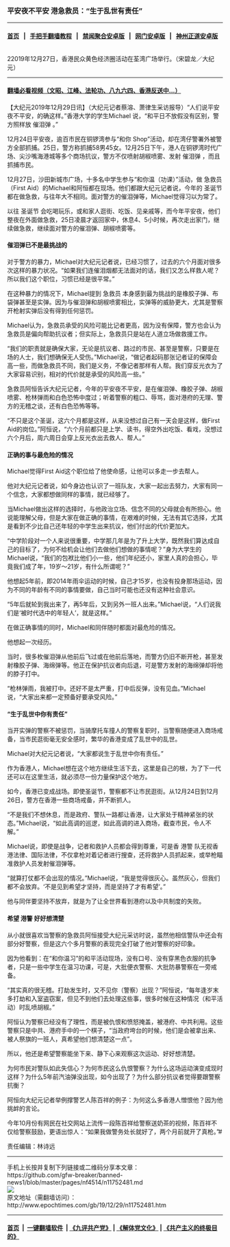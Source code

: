 ### 平安夜不平安 港急救员：“生于乱世有责任”
------------------------

#### [首页](https://github.com/gfw-breaker/banned-news1/blob/master/README.md) &nbsp;&nbsp;|&nbsp;&nbsp; [手把手翻墙教程](https://github.com/gfw-breaker/guides/wiki) &nbsp;&nbsp;|&nbsp;&nbsp; [禁闻聚合安卓版](https://github.com/gfw-breaker/bn-android) &nbsp;&nbsp;|&nbsp;&nbsp; [网门安卓版](https://github.com/oGate2/oGate) &nbsp;&nbsp;|&nbsp;&nbsp; [神州正道安卓版](https://github.com/SzzdOgate/update) 



<div><img alt="" class="aligncenter wp-post-image" src="http://i.epochtimes.com/assets/uploads/2019/12/1912272137442188-600x400.jpg"/>
<div class="red16 caption">
 <p>
  22019年12月27日，香港民众黄色经济圈活动在荃湾广场举行。（宋碧龙／大纪元）
 </p>
</div>
</div><hr/>

#### [翻墙必看视频（文昭、江峰、法轮功、八九六四、香港反送中...）](https://github.com/gfw-breaker/banned-news1/blob/master/pages/link3.md)

<div><p>
 【大纪元2019年12月29日讯】（大纪元记者蔡溶、萧律生采访报导）“人们说平安夜不平安，的确这样。”香港大学的学生Michael 说，“和平日不放假没有区别，警方照样放
 <ok href="http://www.epochtimes.com/gb/tag/%E5%82%AC%E6%B3%AA%E5%BC%B9.html">
  催泪弹
 </ok>
 。”
</p>
<p>
 12月24日平安夜，逾百市民在铜锣湾参与“和你 Shop”活动，却在湾仔警署外被警方全部抓捕。25日，警方称抓捕58男45女。12月25日下午，港人在铜锣湾时代广场、尖沙嘴海港城等多个商场抗议，警方不仅喷射胡椒喷雾、发射
 <ok href="http://www.epochtimes.com/gb/tag/%E5%82%AC%E6%B3%AA%E5%BC%B9.html">
  催泪弹
 </ok>
 ，而且抓捕市民。
</p>
<p>
 12月27日，沙田新城市广场，十多名中学生参与“和你温（功课）”活动，做
 <ok href="http://www.epochtimes.com/gb/tag/%E6%80%A5%E6%95%91%E5%91%98.html">
  急救员
 </ok>
 （First Aid）的Michael和阿恒都在现场。他们都跟大纪元记者说，今年的
 <ok href="http://www.epochtimes.com/gb/tag/%E5%9C%A3%E8%AF%9E%E8%8A%82.html">
  圣诞节
 </ok>
 都在做急救，与往年大不相同。面对警方的催泪弹等，Michael觉得习以为常了。
</p>
<p>
 以往
 <ok href="http://www.epochtimes.com/gb/tag/%E5%9C%A3%E8%AF%9E%E8%8A%82.html">
  圣诞节
 </ok>
 会吃喝玩乐，或和家人逛街、吃饭、见亲戚等，而今年平安夜，他们整夜在外面做急救，25日凌晨才返回家中，休息4、5小时候，再次走出家门，继续做急救，继续面对警方的催泪弹、胡椒喷雾等。
</p>
<h4>
 催泪弹已不是最挑战的
</h4>
<p>
 对于警方的暴力，Michael对大纪元记者说，已经习惯了，过去的六个月面对很多次这样的暴力状况。“如果我们连催泪烟都无法面对的话，我们又怎么样救人呢？所以我们这个职位，习惯已经是很平常。”
</p>
<p>
 在这种暴力的情况下，Michael提到
 <ok href="http://www.epochtimes.com/gb/tag/%E6%80%A5%E6%95%91%E5%91%98.html">
  急救员
 </ok>
 本身感到最为挑战的是橡胶子弹、布袋弹甚至是实弹。因为与催泪弹和胡椒喷雾相比，实弹等的威胁更大，尤其是警察开枪射实弹后没有得到任何惩罚。
</p>
<p>
 Michael认为，急救员承受的风险可能比记者更高，因为没有保障，警方也会认为急救员是偏向帮助抗议者；但实际上，急救员只是站在人道立场做救援工作。
</p>
<p>
 “我们的职责就是确保大家，无论是抗议者、路过的市民、甚至是警察，只要是在场的人士，我们想确保无人受伤。”Michael说，“做记者起码那张记者证的保障会高一些，而做急救员不同，我们是义务，不像记者那样有人帮。我们穿反光衣为了大家容易识别，相对的代价就是承受的风险高一些。”
</p>
<p>
 急救员阿恒告诉大纪元记者，今年的平安夜不平安，是在催泪弹、橡胶子弹、胡椒喷雾、枪林弹雨和白色恐怖中度过；听着警察的粗口、辱骂，面对港府的无理、警方的无稽之谈，还有白色恐怖等等。
</p>
<p>
 “不只是这个圣诞，这六个月都是这样，从来没想过自己有一天会是这样，做First Aid的岗位。”阿恒说，“六个月前都只是上学、读书，得空外出吃饭、看戏，没想过六个月后，周六周日会穿上反光衣出去救人、帮人。”
</p>
<h4>
 正确的事与最危险的情况
</h4>
<p>
 Michael觉得First Aid这个职位给了他使命感，让他可以多走一步去帮人。
</p>
<p>
 他对大纪元记者说，如今身边也认识了一班队友，大家一起出去努力，大家有同一个信念，大家都想做同样的事情，就已经够了。
</p>
<p>
 当Michael做出这样的选择时，与他政治立场、信念不同的父母就会有所担心。他说能理解父母，但是大家在做正确的事情，在艰难的时候，无法有其它选择，尤其是看到不少比自己还年轻的中学生出来抗议，他们付出的代价更加大。
</p>
<p>
 “中学阶段对一个人来说很重要，中学那几年是为了升上大学，既然我们算达成自己的目标了，为何不给机会让他们去做他们想做的事情呢？”身为大学生的Michael说，“我们的包袱比他们小一些，他们年纪还小，家里人真的会担心，毕竟我们成了年，19岁～21岁，有什么所谓呢？”
</p>
<p>
 他想起5年前，即2014年雨伞运动的时候，自己才15岁，也没有投身那场运动，因为不同的年龄有不同的事情要做，自己当时可能也还没有这种社会意识。
</p>
<p>
 “5年后就轮到我出来了，再5年后，又到另外一班人出来。”Michael说，“人们说我们是‘被时代选中的年轻人’，就是这样。”
</p>
<p>
 在做正确事情的同时，Michael和同伴随时都面对最危险的情况。
</p>
<p>
 他想起一次经历。
</p>
<p>
 当时，很多枚催泪弹从他前后飞过或在他前后落地，而警方仍旧不断开枪，甚至发射橡胶子弹、海绵弹等。他正在保护抗议者向后退，可是警方发射的海绵弹却将他的脖子打中。
</p>
<p>
 “枪林弹雨，我被打中。还好不是太严重，打中后反弹，没有见血。”Michael说，“大家出来都一定预备好要承受风险。”
</p>
<h4>
 “生于乱世中你有责任”
</h4>
<p>
 当开实弹的警察不被惩罚，当骑摩托车撞人的警察复职时，当警察随便进入商场戒备，当市民逛街毫无安全感时，繁华的香港变成了乱世中的乱世。
</p>
<p>
 Michael对大纪元记者说，“大家都说生于乱世中你有责任。”
</p>
<p>
 作为香港人，Michael想在这个地方继续生活下去，这里是自己的根，为了下一代还可以在这里生活，就必须尽一份力量保护这个地方。
</p>
<p>
 如今，香港已变成战场。即使圣诞节，警察都不让市民逛街。从12月24日到12月26日，警方在香港一些商场戒备，并不断抓人。
</p>
<p>
 “不是我们不想休息，而是政府、警队一路都让香港，让大家处于精神紧张的状态。”Michael说，“如此高调的巡逻，如此高调的进入商场，截查市民，令人不解。”
</p>
<p>
 Michael说，即使是战争，记者和救护人员都会得到尊重，可是香
 <ok href="http://www.epochtimes.com/gb/tag/%E6%B8%AF%E8%AD%A6.html">
  港警
 </ok>
 队无视香港法律、国际法律，不仅拿枪对着记者进行搜查，还将救护人员抓起来，或举枪瞄准救护人员发射催泪弹等。
</p>
<p>
 “就算打仗都不会出现的情况。”Michael说，“我是觉得很灰心。虽然灰心，但我们都不会放弃。‘不是见到希望才坚持，而是坚持了才有希望’。”
</p>
<p>
 他与同伴要坚持不放弃，就是为了让全世界看到港府以及中共制度的失败。
</p>
<h4>
 希望
 <ok href="http://www.epochtimes.com/gb/tag/%E6%B8%AF%E8%AD%A6.html">
  港警
 </ok>
 好好想清楚
</h4>
<p>
 从小就很喜欢当警察的急救员阿恒接受大纪元采访时说，虽然他相信警队中还会有部分好警察，但是这六个多月警察的表现完全打破了他对警察的好印象。
</p>
<p>
 因为他看到：在“和你温习”的和平活动现场，没有口号、没有穿黑色衣服的抗争者，只是一些中学生在温习功课，可是，大批便衣警察、大批防暴警察在一旁戒备。
</p>
<p>
 “其实真的很无稽。打劫发生时，又不见你（警察）出现？”阿恒说，“每年逢岁末多打劫和入室盗窃案，但见不到他们去处理这些事，很多时候在这种情况（和平活动）时乱喷胡椒。”
</p>
<p>
 阿恒认为警察已经没有了理性，而是被仇恨和愤怒掩盖，被港府、中共利用。这些警察只是中共、港府手中的一个棋子，“当政府垮台的时候，他们是会被拿出来、被人祭旗的一班人，真希望他们想清楚这一点”。
</p>
<p>
 所以，他还是希望警察能坐下来、静下心来观察这次运动、好好想清楚。
</p>
<p>
 为何市民对警队如此失信心？为何市民这么仇恨警察？为什么这场运动演变成现时这样？为什么5年前汽油弹没出现，如今出现了？为什么部分抗议者觉得要跟警察抗衡？
</p>
<p>
 阿恒向大纪元记者举例撑警艺人陈百祥的例子：为何这么多香港人憎恨他？因为他挑衅的言论。
</p>
<p>
 今年10月份有网民在社交网站上流传一段陈百祥给警察送奶茶的视频，陈百祥不仅给警察鼓励，更语出惊人：“如果我做警务处长就好了，两个月前就开了真枪。”#
</p>
<p>
 责任编辑：林诗远
</p>
</div>
<hr/>
手机上长按并复制下列链接或二维码分享本文章：<br/>
https://github.com/gfw-breaker/banned-news1/blob/master/pages/nf4514/n11752481.md <br/>
<a href='https://github.com/gfw-breaker/banned-news1/blob/master/pages/nf4514/n11752481.md'><img src='https://github.com/gfw-breaker/banned-news1/blob/master/pages/nf4514/n11752481.md.png'/></a> <br/>
原文地址（需翻墙访问）：http://www.epochtimes.com/gb/19/12/29/n11752481.htm


------------------------
#### [首页](https://github.com/gfw-breaker/banned-news1/blob/master/README.md) &nbsp;|&nbsp; [一键翻墙软件](https://github.com/gfw-breaker/nogfw/blob/master/README.md) &nbsp;| [《九评共产党》](https://github.com/gfw-breaker/9ping.md/blob/master/README.md#九评之一评共产党是什么) | [《解体党文化》](https://github.com/gfw-breaker/jtdwh.md/blob/master/README.md) | [《共产主义的终极目的》](https://github.com/gfw-breaker/gczydzjmd.md/blob/master/README.md)


<img src='http://gfw-breaker.win/banned-news/pages/nf4514/n11752481.md' width='0px' height='0px'/>